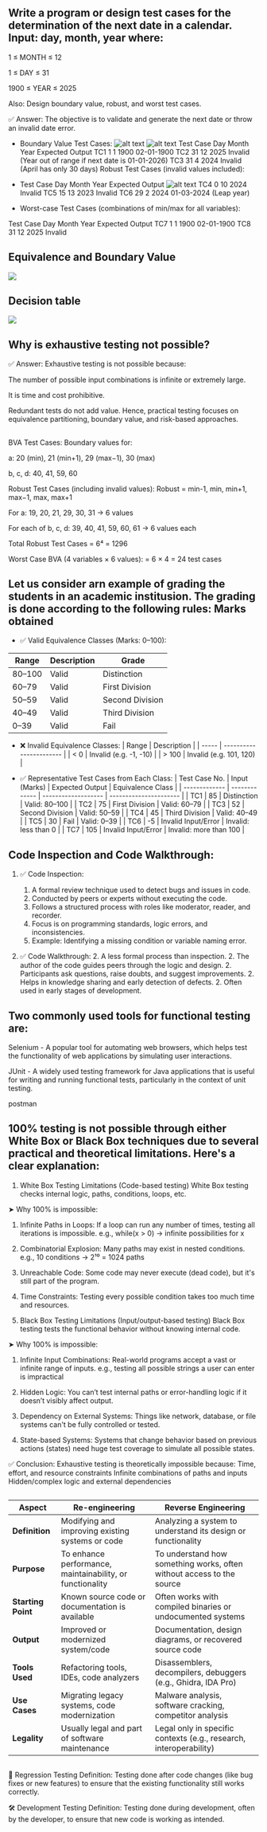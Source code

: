 ## Write a program or design test cases for the determination of the next date in a calendar. Input: day, month, year where:

1 ≤ MONTH ≤ 12

1 ≤ DAY ≤ 31

1900 ≤ YEAR ≤ 2025

Also: Design boundary value, robust, and worst test cases.

✅ Answer:
The objective is to validate and generate the next date or throw an invalid date error.

- Boundary Value Test Cases:
![alt text](image.png)
![alt text](<Screenshot 2025-04-06 at 10.31.15 PM.png>)
Test Case	Day	Month	Year	Expected Output
TC1	1	1	1900	02-01-1900
TC2	31	12	2025	Invalid (Year out of range if next date is 01-01-2026)
TC3	31	4	2024	Invalid (April has only 30 days)
Robust Test Cases (invalid values included):

- Test Case	Day	Month	Year	Expected Output
![alt text](<Screenshot 2025-04-06 at 10.34.48 PM.png>)
TC4	0	10	2024	Invalid
TC5	15	13	2023	Invalid
TC6	29	2	2024	01-03-2024 (Leap year)

- Worst-case Test Cases (combinations of min/max for all variables):

Test Case	Day	Month	Year	Expected Output
TC7	1	1	1900	02-01-1900
TC8	31	12	2025	Invalid

## Equivalence and Boundary Value
![](image-1.png)

## Decision table
![](<Screenshot 2025-04-06 at 10.53.10 PM.png>)

## Why is exhaustive testing not possible?

✅ Answer: Exhaustive testing is not possible because:

The number of possible input combinations is infinite or extremely large.

It is time and cost prohibitive.

Redundant tests do not add value. Hence, practical testing focuses on equivalence partitioning, boundary value, and risk-based approaches.

## 
BVA Test Cases:
Boundary values for:

a: 20 (min), 21 (min+1), 29 (max−1), 30 (max)

b, c, d: 40, 41, 59, 60

Robust Test Cases (including invalid values):
Robust = min-1, min, min+1, max−1, max, max+1

For a: 19, 20, 21, 29, 30, 31 → 6 values

For each of b, c, d: 39, 40, 41, 59, 60, 61 → 6 values each

Total Robust Test Cases = 6⁴ = 1296

Worst Case BVA (4 variables × 6 values):
= 6 × 4 = 24 test cases


## Let us consider arn example of grading the students in an academic institusion. The grading is done according to the following rules: Marks obtained

- ✅ Valid Equivalence Classes (Marks: 0–100):

| Range  | Description | Grade           |
| ------ | ----------- | --------------- |
| 80–100 | Valid       | Distinction     |
| 60–79  | Valid       | First Division  |
| 50–59  | Valid       | Second Division |
| 40–49  | Valid       | Third Division  |
| 0–39   | Valid       | Fail            |

- ❌ Invalid Equivalence Classes:
| Range | Description             |
| ----- | ----------------------- |
| < 0   | Invalid (e.g. -1, -10)  |
| > 100 | Invalid (e.g. 101, 120) |

- ✅ Representative Test Cases from Each Class:
| Test Case No. | Input (Marks) | Expected Output     | Equivalence Class      |
| ------------- | ------------- | ------------------- | ---------------------- |
| TC1           | 85            | Distinction         | Valid: 80–100          |
| TC2           | 75            | First Division      | Valid: 60–79           |
| TC3           | 52            | Second Division     | Valid: 50–59           |
| TC4           | 45            | Third Division      | Valid: 40–49           |
| TC5           | 30            | Fail                | Valid: 0–39            |
| TC6           | -5            | Invalid Input/Error | Invalid: less than 0   |
| TC7           | 105           | Invalid Input/Error | Invalid: more than 100 |

## Code Inspection and Code Walkthrough:

1. ✅ Code Inspection:
    1. A formal review technique used to detect bugs and issues in code.
    1. Conducted by peers or experts without executing the code.
    1. Follows a structured process with roles like moderator, reader, and recorder.
    1. Focus is on programming standards, logic errors, and inconsistencies.
    1. Example: Identifying a missing condition or variable naming error.

2. ✅ Code Walkthrough:
    2. A less formal process than inspection.
    2. The author of the code guides peers through the logic and design.
    2. Participants ask questions, raise doubts, and suggest improvements.
    2. Helps in knowledge sharing and early detection of defects.
    2. Often used in early stages of development.


## Two commonly used tools for functional testing are:

Selenium - A popular tool for automating web browsers, which helps test the functionality of web applications by simulating user interactions.

JUnit - A widely used testing framework for Java applications that is useful for writing and running functional tests, particularly in the context of unit testing.

postman 

## 100% testing is not possible through either White Box or Black Box techniques due to several practical and theoretical limitations. Here's a clear explanation:

1. White Box Testing Limitations (Code-based testing)
White Box testing checks internal logic, paths, conditions, loops, etc.

➤ Why 100% is impossible:
1. Infinite Paths in Loops: If a loop can run any number of times, testing all iterations is impossible.
e.g., while(x > 0) → infinite possibilities for x

2. Combinatorial Explosion: Many paths may exist in nested conditions.
e.g., 10 conditions → 2¹⁰ = 1024 paths

3. Unreachable Code: Some code may never execute (dead code), but it's still part of the program.

4. Time Constraints: Testing every possible condition takes too much time and resources.


2. Black Box Testing Limitations (Input/output-based testing)
Black Box testing tests the functional behavior without knowing internal code.

➤ Why 100% is impossible:
1. Infinite Input Combinations: Real-world programs accept a vast or infinite range of inputs.
e.g., testing all possible strings a user can enter is impractical

2. Hidden Logic: You can’t test internal paths or error-handling logic if it doesn’t visibly affect output.

3. Dependency on External Systems: Things like network, database, or file systems can't be fully controlled or tested.

4. State-based Systems: Systems that change behavior based on previous actions (states) need huge test coverage to simulate all possible states.

✅ Conclusion:
Exhaustive testing is theoretically impossible because:
Time, effort, and resource constraints
Infinite combinations of paths and inputs
Hidden/complex logic and external dependencies


## 
| Aspect             | **Re-engineering**                                        | **Reverse Engineering**                                               |
| ------------------ | --------------------------------------------------------- | --------------------------------------------------------------------- |
| **Definition**     | Modifying and improving existing systems or code          | Analyzing a system to understand its design or functionality          |
| **Purpose**        | To enhance performance, maintainability, or functionality | To understand how something works, often without access to the source |
| **Starting Point** | Known source code or documentation is available           | Often works with compiled binaries or undocumented systems            |
| **Output**         | Improved or modernized system/code                        | Documentation, design diagrams, or recovered source code              |
| **Tools Used**     | Refactoring tools, IDEs, code analyzers                   | Disassemblers, decompilers, debuggers (e.g., Ghidra, IDA Pro)         |
| **Use Cases**      | Migrating legacy systems, code modernization              | Malware analysis, software cracking, competitor analysis              |
| **Legality**       | Usually legal and part of software maintenance            | Legal only in specific contexts (e.g., research, interoperability)    |


## 
🔁 Regression Testing
Definition:
Testing done after code changes (like bug fixes or new features) to ensure that the existing functionality still works correctly.

🛠️ Development Testing
Definition:
Testing done during development, often by the developer, to ensure that new code is working as intended.